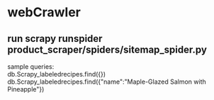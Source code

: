 # webCrawler

## run scrapy runspider product_scraper/spiders/sitemap_spider.py 

sample queries:\
db.Scrapy_labeledrecipes.find({})\
db.Scrapy_labeledrecipes.find({"name":"Maple-Glazed Salmon with Pineapple"})
